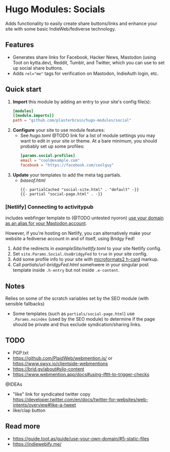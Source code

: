 # Hugo Modules: Socials
Adds functionality to easily create share buttons/links and enhance your site with some basic IndieWeb/fediverse technology.

## Features
- Generates share links for Facebook, Hacker News, Mastodon (using Toot on kytta.dev), Reddit, Tumblr, and Twitter, which you can use to set up social share buttons.
- Adds `rel="me"` tags for verification on Mastodon, IndieAuth login, etc.

## Quick start

1. **Import** this module by adding an entry to your site's config file(s):
    ```toml
    [modules]
    [[module.imports]]
    path = "github.com/plasterbrain/hugo-modules/social"
    ```
1. **Configure** your site to use module features:
    - See *hugo.toml* @TODO link for a list of module settings you may want to edit in your site or theme. At a bare minimum, you should probably set up some profiles:
      ```toml
      [params.social.profiles]
      email = "cool@example.com"
      facebook = "https://facebook.com/coolguy"
      ```
1. **Update** your templates to add the meta tag partials.
    - *baseof.html*
      ```golang
      {{- partialCached "social-site.html" . "default" -}}
      {{- partial "social-page.html" . -}}
      ```

### [Netlify] Connecting to activitypub
includes webfinger template to (@TODO untested nyoron) [use your domain as an alias for your Mastodon account](https://guide.toot.as/guide/use-your-own-domain/#5-static-files).

However, if you're hosting on Netlify, you can alternatively make your website a fediverse account in and of itself, using Bridgy Fed!

1. Add the redirects in *exampleSite/netlify.toml* to your site Netlify config.
1. Set `site.Params.Social.UseBridgyFed` to `true` in your site config.
1. Add some profile info to your site with [microformats2 h-card](https://fed.brid.gy/docs#profile) markup.
1. Call *partials/url-bridgyFed.html* somehwere in your singular post template inside `.h-entry` but not inside `.e-content`.

## Notes
Relies on some of the scratch variables set by the SEO module (with sensible fallbacks)

- Some templates (such as `partials/social-page.html`) use `.Params.noindex` (used by the SEO module) to determine if the page should be private and thus exclude syndication/sharing links.

## TODO
- PGP.txt
- https://github.com/PlaidWeb/webmention.js/ or https://www.swyx.io/clientside-webmentions
- https://brid.gy/about#silo-content
- https://www.webmention.app/docs#using-ifttt-to-trigger-checks

@IDEAs
- "like" link for syndicated twitter copy https://developer.twitter.com/en/docs/twitter-for-websites/web-intents/overview#like-a-tweet
- like/clap button

## Read more
- https://guide.toot.as/guide/use-your-own-domain/#5-static-files
- https://indiewebify.me/
